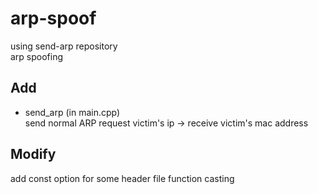 # arp-spoof
using send-arp repository </br>
arp spoofing  

## Add
 
 
- send_arp (in main.cpp)  </br>
  send normal ARP request victim's ip -> receive victim's mac address

## Modify
add const option for some header file function
casting

